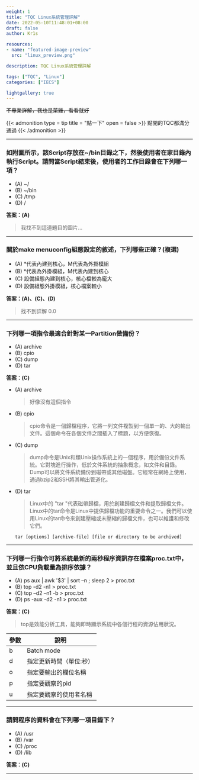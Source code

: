 ```yaml
---
weight: 1
title: "TQC Linux系統管理詳解"
date: 2022-05-10T11:48:01+08:00
draft: false
author: Kr1s

resources:
- name: "featured-image-preview"
  src: "linux_preview.png"

description: TQC Linux系統管理詳解

tags: ["TQC", "Linux"]
categories: ["IECS"]

lightgallery: true
---
```



<!--more-->

~~不專業詳解，我也是菜雞，看看就好~~

{{< admonition type = tip title = "點一下" open = false >}}
點開的TQC都滿分通過
{{< /admonition >}}

--- 

### 如附圖所示，該Script存放在~/bin目錄之下，然後使用者在家目錄內執行Script。請問當Script結束後，使用者的工作目錄會在下列哪一項？

- (A) ~/
- (B) ~/bin
- (C) /tmp
- (D) /   

**答案：(A)**

> 我找不到這道題目的圖片...


---


### 關於make menuconfig組態設定的敘述，下列哪些正確？(複選)

- (A) *代表內建到核心，M代表為外掛模組
- (B) *代表為外掛模組，M代表內建到核心
- (C) 設備組態內建到核心，核心檔較為龐大
- (D) 設備組態外掛模組，核心檔案較小  

**答案：(A)、(C)、(D)**

> 找不到詳解 0.0

---

### 下列哪一項指令最適合針對某一Partition做備份？

- (A) archive
- (B) cpio
- (C) dump
- (D) tar   

**答案：(C)**

- (A) archive
  > 好像沒有這個指令
- (B) cpio
  > cpio命令是一個歸檔程序，它將一列文件複製到一個單一的、大的輸出文件。這個命令在各個文件之間插入了標題，以方便恢復。
- (C) dump
  > dump命令是Unix和類Unix操作系統上的一個程序，用於備份文件系統。它對塊進行操作，低於文件系統的抽象概念，如文件和目錄。 Dump可以將文件系統備份到磁帶或其他磁盤。它經常在網絡上使用，通過bzip2和SSH將其輸出管道化。
- (D) tar
  > Linux中的 "tar "代表磁帶歸檔，用於創建歸檔文件和提取歸檔文件。 Linux中的tar命令是Linux中提供歸檔功能的重要命令之一。我們可以使用Linux的tar命令來創建壓縮或未壓縮的歸檔文件，也可以維護和修改它們。  

  `` tar [options] [archive-file] [file or directory to be archived] ``


---

### 下列哪一行指令可將系統最新的兩秒程序資訊存在檔案proc.txt中，並且依CPU負載量為排序依據？

- (A) ps aux | awk '$3' | sort –n ; sleep 2 > proc.txt
- (B) top -d2 -n1 > proc.txt
- (C) top –d2 –n1 -b > proc.txt
- (D) ps -aux -d2 -n1 > proc.txt		   

**答案：(C)**

> top是效能分析工具，能夠即時顯示系統中各個行程的資源佔用狀況。

|   參數  |         說明        |
| -------| --------------------|
| b      | Batch mode          |
| d      | 指定更新時間（單位:秒） |
| o      | 指定要輸出的欄位名稱   |
| p      | 指定要觀察的pid       |
| u      | 指定要觀察的使用者名稱  |


---
### 請問程序的資料會在下列哪一項目錄下？

- (A) /usr
- (B) /var
- (C) /proc
- (D) /lib   

**答案：(C)**


---